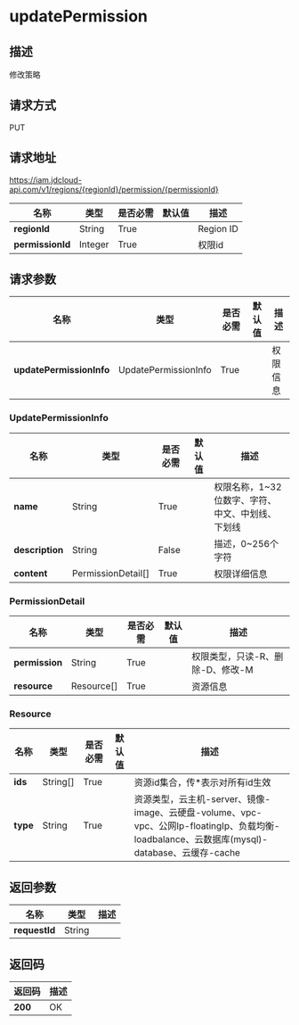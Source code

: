 # updatePermission


## 描述
修改策略

## 请求方式
PUT

## 请求地址
https://iam.jdcloud-api.com/v1/regions/{regionId}/permission/{permissionId}

|名称|类型|是否必需|默认值|描述|
|---|---|---|---|---|
|**regionId**|String|True| |Region ID|
|**permissionId**|Integer|True| |权限id|

## 请求参数
|名称|类型|是否必需|默认值|描述|
|---|---|---|---|---|
|**updatePermissionInfo**|UpdatePermissionInfo|True| |权限信息|

### UpdatePermissionInfo
|名称|类型|是否必需|默认值|描述|
|---|---|---|---|---|
|**name**|String|True| |权限名称，1~32位数字、字符、中文、中划线、下划线|
|**description**|String|False| |描述，0~256个字符|
|**content**|PermissionDetail[]|True| |权限详细信息|
### PermissionDetail
|名称|类型|是否必需|默认值|描述|
|---|---|---|---|---|
|**permission**|String|True| |权限类型，只读-R、删除-D、修改-M|
|**resource**|Resource[]|True| |资源信息|
### Resource
|名称|类型|是否必需|默认值|描述|
|---|---|---|---|---|
|**ids**|String[]|True| |资源id集合，传*表示对所有id生效|
|**type**|String|True| |资源类型，云主机-server、镜像-image、云硬盘-volume、vpc-vpc、公网Ip-floatingIp、负载均衡-loadbalance、云数据库(mysql)-database、云缓存-cache|

## 返回参数
|名称|类型|描述|
|---|---|---|
|**requestId**|String| |


## 返回码
|返回码|描述|
|---|---|
|**200**|OK|
